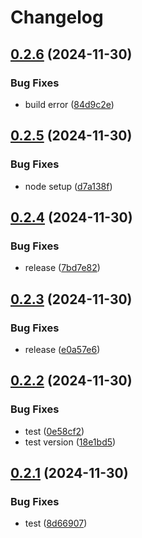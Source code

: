 # Changelog

## [0.2.6](https://github.com/michaelgriscom/remnote-plugin-sandbox/compare/remnote-plugin-template-react-v0.2.5...remnote-plugin-template-react-v0.2.6) (2024-11-30)


### Bug Fixes

* build error ([84d9c2e](https://github.com/michaelgriscom/remnote-plugin-sandbox/commit/84d9c2e72399c073a486ae0ebaf946cdf3afdf20))

## [0.2.5](https://github.com/michaelgriscom/remnote-plugin-sandbox/compare/remnote-plugin-template-react-v0.2.4...remnote-plugin-template-react-v0.2.5) (2024-11-30)


### Bug Fixes

* node setup ([d7a138f](https://github.com/michaelgriscom/remnote-plugin-sandbox/commit/d7a138f96e838bf18cacdf9f1ce32fd389064064))

## [0.2.4](https://github.com/michaelgriscom/remnote-plugin-sandbox/compare/remnote-plugin-template-react-v0.2.3...remnote-plugin-template-react-v0.2.4) (2024-11-30)


### Bug Fixes

* release ([7bd7e82](https://github.com/michaelgriscom/remnote-plugin-sandbox/commit/7bd7e8243e62e3cd144d61e7da58b84a17565523))

## [0.2.3](https://github.com/michaelgriscom/remnote-plugin-sandbox/compare/remnote-plugin-template-react-v0.2.2...remnote-plugin-template-react-v0.2.3) (2024-11-30)


### Bug Fixes

* release ([e0a57e6](https://github.com/michaelgriscom/remnote-plugin-sandbox/commit/e0a57e63f6a334e17dab9de6bd52b3f16a9caa0f))

## [0.2.2](https://github.com/michaelgriscom/remnote-plugin-sandbox/compare/remnote-plugin-template-react-v0.2.1...remnote-plugin-template-react-v0.2.2) (2024-11-30)


### Bug Fixes

* test ([0e58cf2](https://github.com/michaelgriscom/remnote-plugin-sandbox/commit/0e58cf2cee7beaaae1f0ebf31441cd3152976c3e))
* test version ([18e1bd5](https://github.com/michaelgriscom/remnote-plugin-sandbox/commit/18e1bd5df9ca72a50bdd10c23917b21f3f24812c))

## [0.2.1](https://github.com/michaelgriscom/remnote-plugin-sandbox/compare/remnote-plugin-template-react-v0.2.0...remnote-plugin-template-react-v0.2.1) (2024-11-30)


### Bug Fixes

* test ([8d66907](https://github.com/michaelgriscom/remnote-plugin-sandbox/commit/8d6690719096126c9c5bcc77e7388ccce0ca81bd))
